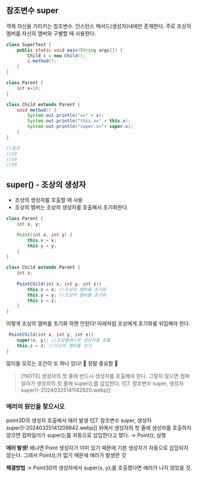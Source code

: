 ## 참조변수 super
객체 자신을 가리키는 참조변수. 인스턴스 메서드(생성자)내에만 존재한다.
주로 조상의 멤버를 자신의 멤버와 구별할 때 사용한다.

```java
class SuperTest {
	public static void main(String args[]) {
		Child c = new Child();
		c.method();
	}
}

class Parent {
	int x=10;
}

class Child extends Parent {
	void method() {
		System.out.println("x=" + x);
		System.out.println("this.x=" + this.x);
		System.out.println("super.x="+ super.x);
	}
}

//결과
//10
//10
//10
```

## super() - 조상의 생성자
- 조상의 생성자를 호출할 때 사용
- 조상의 멤버는 조상의 생성자를 호출해서 초기화한다.

```java
class Parent {
	int x, y;

	Point(int x, int y) {
		this.x = x;
		this.y = y;
	}
}

class Child extends Parent {
	int z;
	
	PointChild(int x, int y, int z){
		this.x = x; //조상의 멤버를 초기화
		this.y = y; //조상의 멤버를 초기화
		this.z = z;
	}
}

```
이렇게 조상의 멤버를 초기화 하면 안된다!
아래처럼 조상에게 초기화를 위임해야 한다.
```java
 PointChild(int x, int y, int z){
	super(x, y); //조상클래스의 생성자를 호출
	this.z = z; //자신의 멤버를 초기
}
```

많이들 모르는 조건이 또 하나 있다! 🌟 정말 중요함 🌟
> [!NOTE] 생성자의 첫 줄에 반드시 생성자를 호출해야 한다.
그렇지 않으면 컴파일러가 생성자의 첫 줄에 super();를 삽입한다.
![[7. 참조변수 super, 생성자 super()-20240325141142820.webp]]

### 에러의 원인을 찾으시오
point3D의 생성자 호출에서 에러 발생
![[7. 참조변수 super, 생성자 super()-20240325141209842.webp]]
위에서 생성자의 첫 줄에 생성자를 호출하지 않으면 컴파일러가 super();를 자동으로 삽입한다고 했다.
→ Point(); 실행

**에러 발생!**
왜냐면 Point 생성자가 이미 있기 때문에 기본 생성자가 자동으로 삽입되지 않는다.
그래서 Point();가 없기 때문에 에러가 발생한 것

**해결방법**
→ Point3D의 생성자에서 super(x, y);를 호출했다면 에러가 나지 않았을 것.